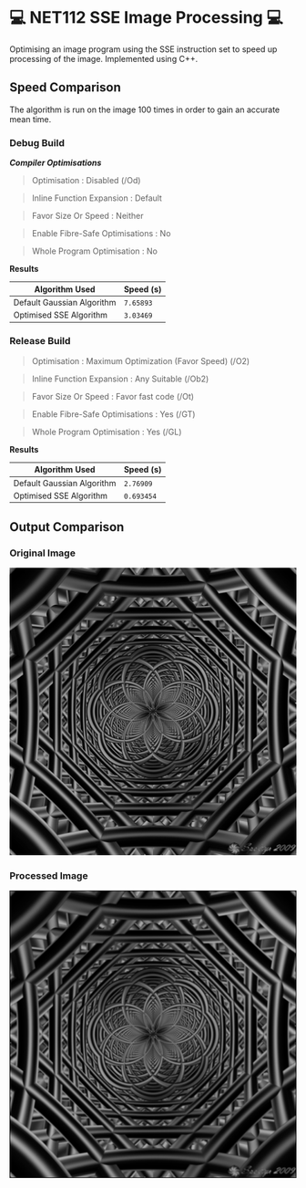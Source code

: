 # 💻 NET112 SSE Image Processing 💻
Optimising an image program using the SSE instruction set to speed up processing of the image. Implemented using C++.

## Speed Comparison
The algorithm is run on the image 100 times in order to gain an accurate mean time.

### Debug Build

***Compiler Optimisations***
> Optimisation : Disabled (/Od)

> Inline Function Expansion : Default

> Favor Size Or Speed : Neither

> Enable Fibre-Safe Optimisations : No

> Whole Program Optimisation : No

**Results**

|  Algorithm Used|Speed (s)|
|----------------|---------------------|
|Default Gaussian Algorithm|`7.65893` |
|Optimised SSE Algorithm |`3.03469` |


### Release Build

> Optimisation : Maximum Optimization (Favor Speed) (/O2)

> Inline Function Expansion : Any Suitable (/Ob2)

> Favor Size Or Speed : Favor fast code (/Ot)

> Enable Fibre-Safe Optimisations : Yes (/GT)

> Whole Program Optimisation : Yes (/GL)

**Results**

|  Algorithm Used|Speed (s)|
|----------------|---------------------|
|Default Gaussian Algorithm|`2.76909` |
|Optimised SSE Algorithm |`0.693454` |


## Output Comparison

### Original Image
![](images/rec.png)

### Processed Image
![](images/filtered.png)
